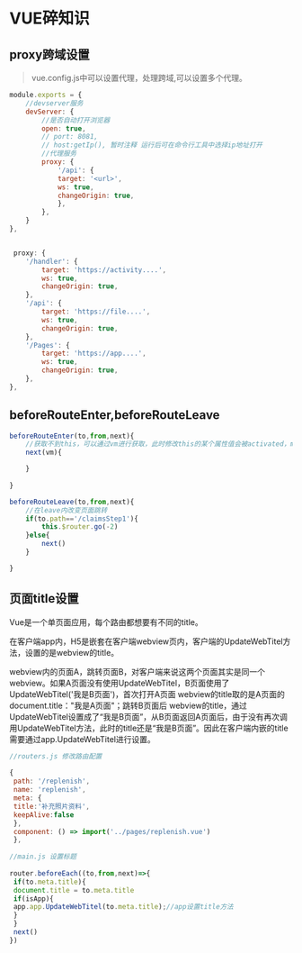 # VUE碎知识
## proxy跨域设置
> vue.config.js中可以设置代理，处理跨域,可以设置多个代理。
```js
module.exports = {
    //devserver服务
    devServer: {
        //是否自动打开浏览器
        open: true,
        // port: 8081,
        // host:getIp(), 暂时注释 运行后可在命令行工具中选择ip地址打开
        //代理服务
        proxy: {
            '/api': {
            target: '<url>',
            ws: true,
            changeOrigin: true,
            },
        },
    }
},


 proxy: {
    '/handler': {
        target: 'https://activity....',
        ws: true,
        changeOrigin: true,
    },
    '/api': {
        target: 'https://file....',
        ws: true,
        changeOrigin: true,
    },
    '/Pages': {
        target: 'https://app....',
        ws: true,
        changeOrigin: true,
    },
},


```

## beforeRouteEnter,beforeRouteLeave
```js
beforeRouteEnter(to,from,next){
    //获取不到this，可以通过vm进行获取，此时修改this的某个属性值会被activated，mounted内的修改覆盖。
    next(vm){

    }
    
}

beforeRouteLeave(to,from,next){
    //在leave内改变页面跳转
    if(to.path=='/claimsStep1'){
        this.$router.go(-2)
    }else{
        next()
    }

}

```

## 页面title设置  
  
Vue是一个单页面应用，每个路由都想要有不同的title。  
  
在客户端app内，H5是嵌套在客户端webview页内，客户端的UpdateWebTitel方法，设置的是webview的title。  
  
webview内的页面A，跳转页面B，对客户端来说这两个页面其实是同一个webview。如果A页面没有使用UpdateWebTitel，B页面使用了UpdateWebTitel('我是B页面')，首次打开A页面 webview的title取的是A页面的document.title："我是A页面"；跳转B页面后 webview的title，通过UpdateWebTitel设置成了“我是B页面”，从B页面返回A页面后，由于没有再次调用UpdateWebTitel方法，此时的title还是“我是B页面”。因此在客户端内嵌的title需要通过app.UpdateWebTitel进行设置。  
  
```javascript  
//routers.js 修改路由配置  
  
{  
 path: '/replenish',  
 name: 'replenish',  
 meta: {  
 title:'补充照片资料',  
 keepAlive:false  
 },  
 component: () => import('../pages/replenish.vue')  
 },  
  
//main.js 设置标题  
  
router.beforeEach((to,from,next)=>{  
 if(to.meta.title){  
 document.title = to.meta.title  
 if(isApp){  
 app.app.UpdateWebTitel(to.meta.title);//app设置title方法  
 }  
 }  
 next()  
})  
```

